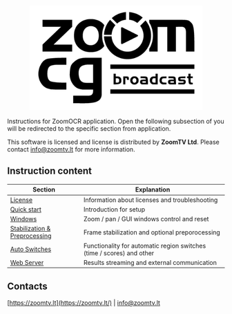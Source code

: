 <p align="center">
  <img width="400" src="https://github.com/rytisss/ZoomOCR/blob/main/res/ZoomCG_Black.png">
</p>  

Instructions for ZoomOCR application. Open the following subsection of you will be redirected to the specific section from application.  
  
This software is licensed and license is distributed by **ZoomTV Ltd**. Please contact [info@zoomtv.lt](info@zoomtv.lt) for more information.  
  
## Instruction content 
  
| Section  | Explanation |
| ------------- | ------------- |
| [License](https://github.com/rytisss/ZoomOCR/blob/main/License/README.md)  | Information about licenses and troubleshooting  |
| [Quick start](https://github.com/rytisss/ZoomOCR/blob/main/QuickStart/README.md)  | Introduction for setup  |
| [Windows](https://github.com/rytisss/ZoomOCR/tree/main/Windows/README.md)  | Zoom / pan / GUI windows control and reset  |
| [Stabilization & Preprocessing](https://github.com/rytisss/ZoomOCR/blob/main/StabilizationPreprocessing/README.md) | Frame stabilization and optional preporocessing  |
| [Auto Switches](https://github.com/rytisss/ZoomOCR/tree/main/TimeScoreSwitches/README.md)  | Functionality for automatic region switches (time / scores) and other  |
| [Web Server](https://github.com/rytisss/ZoomOCR/tree/main/Webserver/README.md)  | Results streaming and external communication  |

  
## Contacts  
[https://zoomtv.lt](https://zoomtv.lt/) | [info@zoomtv.lt](info@zoomtv.lt)
